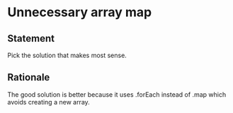 # Unnecessary array map

## Statement

Pick the solution that makes most sense.


## Rationale

The good solution is better because it uses .forEach instead of .map which avoids creating a new array.
